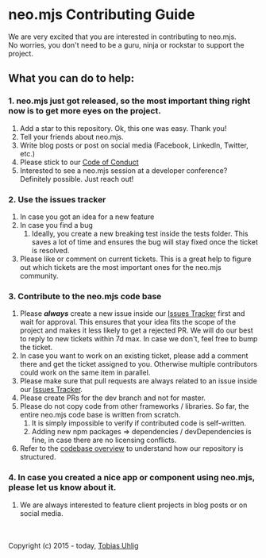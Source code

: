 # neo.mjs Contributing Guide
We are very excited that you are interested in contributing to neo.mjs.<br>
No worries, you don't need to be a guru, ninja or rockstar to support the project.

## What you can do to help:

### 1.  neo.mjs just got released, so the most important thing right now is to get more eyes on the project.
1. Add a star to this repository. Ok, this one was easy. Thank you!
2. Tell your friends about neo.mjs.
3. Write blog posts or post on social media (Facebook, LinkedIn, Twitter, etc.)
4. Please stick to our <a href=".github/CODE_OF_CONDUCT.md">Code of Conduct</a>
5. Interested to see a neo.mjs session at a developer conference? Definitely possible. Just reach out!

### 2.  Use the issues tracker
1. In case you got an idea for a new feature
2. In case you find a bug
    1. Ideally, you create a new breaking test inside the tests folder.
    This saves a lot of time and ensures the bug will stay fixed once the ticket is resolved.
3. Please like or comment on current tickets.
    This is a great help to figure out which tickets are the most important ones for the neo.mjs community.

### 3.  Contribute to the neo.mjs code base
1. Please ***always*** create a new issue inside our <a href="../../issues">Issues Tracker</a> first and wait for approval.
   This ensures that your idea fits the scope of the project and makes it less likely to get a rejected PR.
   We will do our best to reply to new tickets within 7d max. In case we don't, feel free to bump the ticket.
2. In case you want to work on an existing ticket, please add a comment there and get the ticket assigned to you.
   Otherwise multiple contributors could work on the same item in parallel.
3. Please make sure that pull requests are always related to an issue inside our <a href="../../issues">Issues Tracker</a>.
4. Please create PRs for the dev branch and not for master.
5. Please do not copy code from other frameworks / libraries. So far, the entire neo.mjs code base is written from scratch.
    1. It is simply impossible to verify if contributed code is self-written.
    2. Adding new npm packages => dependencies / devDependencies is fine, in case there are no licensing conflicts.
6. Refer to the <a href="./.github/CODEBASE_OVERVIEW.md">codebase overview</a> to understand how our repository is structured.

### 4.  In case you created a nice app or component using neo.mjs, please let us know about it.
1.  We are always interested to feature client projects in blog posts or on social media.

<br><br>
Copyright (c) 2015 - today, <a href="https://www.linkedin.com/in/tobiasuhlig/">Tobias Uhlig</a>

